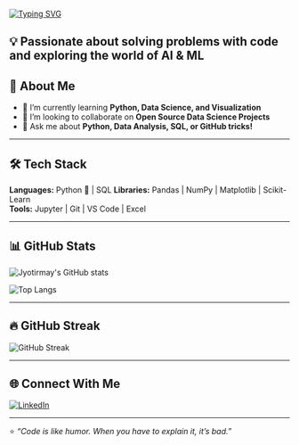 <!-- Typing Animation -->
[![Typing SVG](https://readme-typing-svg.demolab.com?font=Fira+Code&size=24&pause=1000&color=00F7B2&width=435&lines=Hello!+I'm+Jyotirmay;Data+Science+Enthusiast;Python+Developer;Visulization+Explorer)](https://git.io/typing-svg)

💡 Passionate about solving problems with code and exploring the world of AI & ML
---

## 🚀 About Me
- 🌱 I’m currently learning **Python, Data Science, and Visualization**  
- 👯 I’m looking to collaborate on **Open Source Data Science Projects**  
- 💬 Ask me about **Python, Data Analysis, SQL, or GitHub tricks!**  

---

## 🛠 Tech Stack
**Languages:** Python 🐍 | SQL 
**Libraries:** Pandas | NumPy | Matplotlib | Scikit-Learn  
**Tools:** Jupyter | Git | VS Code | Excel  

---

## 📊 GitHub Stats
![Jyotirmay's GitHub stats](https://github-readme-stats.vercel.app/api?username=Jyotirmaycodehub&show_icons=true&theme=radical)

![Top Langs](https://github-readme-stats.vercel.app/api/top-langs/?username=Jyotirmaycodehub&layout=compact&theme=radical)

---

## 🔥 GitHub Streak
![GitHub Streak](https://streak-stats.demolab.com?user=Jyotirmaycodehub&theme=tokyonight)


---

## 🌐 Connect With Me
[![LinkedIn](https://img.shields.io/badge/LinkedIn-0077B5?style=for-the-badge&logo=linkedin&logoColor=white)](https://linkedin.com/in/jyotirmay-das-top)  

---

⭐ *“Code is like humor. When you have to explain it, it’s bad.”*  



